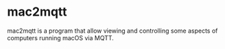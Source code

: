 # mac2mqtt
mac2mqtt is a program that allow viewing and controlling some aspects of computers running macOS via MQTT.
